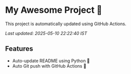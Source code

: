# My Awesome Project 🚀

This project is automatically updated using GitHub Actions.

_Last updated: 2025-05-10 22:22:40 IST_

## Features
- Auto-update README using Python 🐍
- Auto Git push with GitHub Actions 🤖
